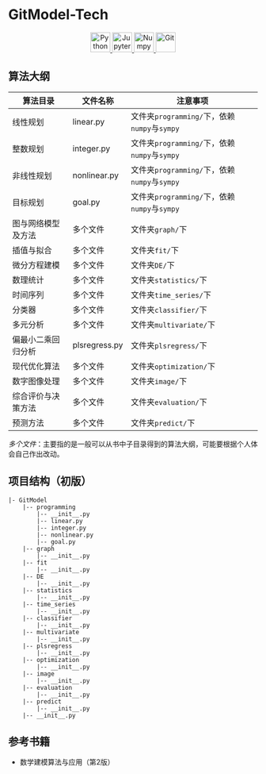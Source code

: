 <h1 align="left">GitModel-Tech</h1>

<p align='center'>
    <a href='https://www.python.org/'>
        <img src="https://www.vectorlogo.zone/logos/python/python-icon.svg" alt="Python" height="40"/>
    </a>
    <a href='https://jupyter.org/'>
        <img src="https://www.vectorlogo.zone/logos/jupyter/jupyter-icon.svg" alt="Jupyter" height="40"/> 
    </a>
    <a href='https://numpy.org/'>
        <img src="https://www.vectorlogo.zone/logos/numpy/numpy-icon.svg" alt="Numpy" height="40"/>
    </a>
    <a href='https://git-scm.com/'>
        <img src="https://www.vectorlogo.zone/logos/git-scm/git-scm-icon.svg" alt="Git" height="40"/>
    </a>
</p>

<h2 align='left'><b>算法大纲</b></h2>

<div align="center">

|算法目录|文件名称|注意事项|
|--|--|--|
|线性规划|linear.py|文件夹`programming/`下，依赖`numpy`与`sympy`|
|整数规划|integer.py|文件夹`programming/`下，依赖`numpy`与`sympy`|
|非线性规划|nonlinear.py|文件夹`programming/`下，依赖`numpy`与`sympy`|
|目标规划|goal.py|文件夹`programming/`下，依赖`numpy`与`sympy`|
|图与网络模型及方法|多个文件|文件夹`graph/`下|
|插值与拟合|多个文件|文件夹`fit/`下|
|微分方程建模|多个文件|文件夹`DE/`下|
|数理统计|多个文件|文件夹`statistics/`下|
|时间序列|多个文件|文件夹`time_series/`下|
|分类器|多个文件|文件夹`classifier/`下|
|多元分析|多个文件|文件夹`multivariate/`下|
|偏最小二乘回归分析|plsregress.py|文件夹`plsregress/`下|
|现代优化算法|多个文件|文件夹`optimization/`下|
|数字图像处理|多个文件|文件夹`image/`下|
|综合评价与决策方法|多个文件|文件夹`evaluation/`下|
|预测方法|多个文件|文件夹`predict/`下|

</div>

*多个文件*：主要指的是一般可以从书中子目录得到的算法大纲，可能要根据个人体会自己作出改动。

<h2 align='left'><b>项目结构（初版）</b></h2>

```textile
|- GitModel
    |-- programming
        |-- __init__.py
        |-- linear.py
        |-- integer.py
        |-- nonlinear.py
        |-- goal.py
    |-- graph
        |-- __init__.py
    |-- fit
        |-- __init__.py
    |-- DE
        |-- __init__.py
    |-- statistics
        |-- __init__.py
    |-- time_series
        |-- __init__.py
    |-- classifier
        |-- __init__.py
    |-- multivariate
        |-- __init__.py
    |-- plsregress
        |-- __init__.py
    |-- optimization
        |-- __init__.py
    |-- image
        |-- __init__.py
    |-- evaluation
        |-- __init__.py
    |-- predict
        |-- __init__.py
    |-- __init__.py 
```

<h2 align='left'><b>参考书籍</b></h2>

* 数学建模算法与应用（第2版）